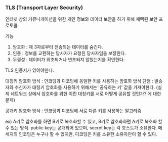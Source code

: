 ### TLS (Transport Layer Security)
인터넷 상의 커뮤니케이션을 위한 개인 정보와 데이터 보안을 하기 위해 채택된 보안 프로토콜

기능
1. 암호화 : 제 3자로부터 전송되는 데이터를 숨긴다.
2. 인증 : 정보를 교환하는 당사자가 요청된 당사자임을 보장한다.
3. 무결성 : 데이터가 위조되거나 변조되지 않았는지를 확인한다.

TLS 인증서가 있어야한다. 


대칭키 암호화 방식 : 인코딩과 디코딩에 동일한 키를 사용하는 암호화 방식 
단점 : 발송자와 수신자가 대칭키 암호화를 사용하기 위해서는 '공유하는 키' 값을 가져야한다. 
(실제 네트워크 상에서 암호화를 위한 이런 대칭키를 서로 어떻게 공유할 것인가? 에 대한 문제)


공개키 암호화 방식 : 인코딩과 디코딩에 서로 다른 키를 사용하는 알고리즘 

ex) A키로 암호화를 하면 B키로 복호화할 수 있고, B키로 암호화하면 A키로 복호화 할 수 있는 방식.
public key는 공개되어 있으며, secret key는 각 호스트가 소유한다.
메세지의 인코딩은 누구나 할 수 있지만, 디코딩은 키를 소유한 소유자만이 할 수 있다.

